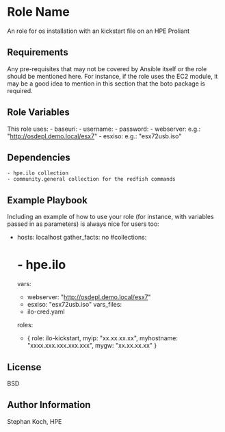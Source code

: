 Role Name
=========

An role for os installation with an kickstart file on an HPE Proliant

Requirements
------------

Any pre-requisites that may not be covered by Ansible itself or the role should be mentioned here. For instance, if the role uses the EC2 module, it may be a good idea to mention in this section that the boto package is required.

Role Variables
--------------
This role uses:
    - baseuri: <ilo-ip>
    - username: <ilo-user>
    - password: <ilo-password>
    - webserver: <webserver from where to mount the virt. media> e.g.: "http://osdepl.demo.local/esx7"
    - esxiso: <name of the iso file> e.g.: "esx72usb.iso"


Dependencies
------------
    - hpe.ilo collection
    - community.general collection for the redfish commands

Example Playbook
----------------

Including an example of how to use your role (for instance, with variables passed in as parameters) is always nice for users too:

- hosts: localhost
  gather_facts: no
  #collections:
  #  - hpe.ilo
  
  vars:
    - webserver: "http://osdepl.demo.local/esx7"
    - esxiso: "esx72usb.iso"
  vars_files:
    - ilo-cred.yaml
    
  roles:
  - { role: ilo-kickstart, myip: "xx.xx.xx.xx", myhostname: "xxxx.xxx.xxx.xxx.xxx", mygw: "xx.xx.xx.xx"  }
    

License
-------

BSD

Author Information
------------------
Stephan Koch, HPE
